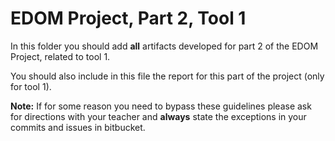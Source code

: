 # EDOM Project, Part 2, Tool 1

In this folder you should add **all** artifacts developed for part 2 of the EDOM Project, related to tool 1.

You should also include in this file the report for this part of the project (only for tool 1).

**Note:** If for some reason you need to bypass these guidelines please ask for directions with your teacher and **always** state the exceptions in your commits and issues in bitbucket.
